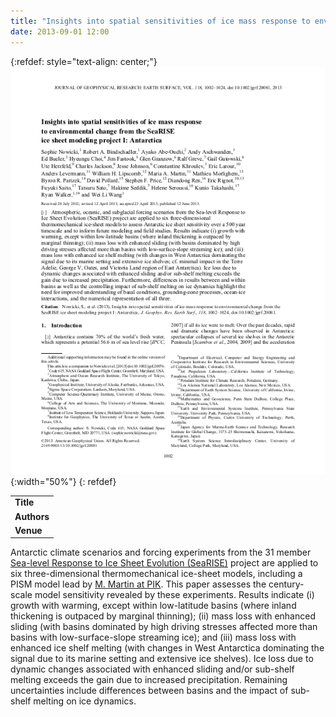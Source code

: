 ```yaml
---
title: "Insights into spatial sensitivities of ice mass response to environmental change from the SeaRISE ice sheet modeling project I: Antarctica"
date: 2013-09-01 12:00
---
```


{:refdef: style="text-align: center;"}
![](/img/applications/nowickietal2013_searisespatialantarctica.png){:width="50%"}
{: refdef}


||
|-
| **Title** | [Insights into spatial sensitivities of ice mass response to environmental change from the SeaRISE ice sheet modeling project I: Antarctica](http://onlinelibrary.wiley.com/doi/10.1002/jgrf.20081/abstract) |
| **Authors** | [S. Nowicki](http://neptune.gsfc.nasa.gov/csb/personnel/index.php?id=334) and others |
| **Venue** | [J. Geophys. Res. (Earth Surface)](http://onlinelibrary.wiley.com/journal/10.1002/(ISSN)2169-9011) |

Antarctic climate scenarios and forcing experiments from the 31 member [Sea-level Response to Ice Sheet Evolution (SeaRISE)](http://websrv.cs.umt.edu/isis/index.php/SeaRISE_Assessment) project are applied to six three-dimensional thermomechanical ice-sheet models, including a PISM model lead by [M. Martin at PIK](https://www.pik-potsdam.de/members/martin). This paper assesses the century-scale model sensitivity revealed by these experiments. Results indicate (i) growth with warming, except within low-latitude basins (where inland thickening is outpaced by marginal thinning); (ii) mass loss with enhanced sliding (with basins dominated by high driving stresses affected more than basins with low-surface-slope streaming ice); and (iii) mass loss with enhanced ice shelf melting (with changes in West Antarctica dominating the signal due to its marine setting and extensive ice shelves). Ice loss due to dynamic changes associated with enhanced sliding and/or sub-shelf melting exceeds the gain due to increased precipitation. Remaining uncertainties include differences between basins and the impact of sub-shelf melting on ice dynamics.


